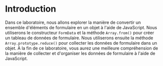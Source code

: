 # Introduction

Dans ce laboratoire, nous allons explorer la manière de convertir un ensemble d'éléments de formulaire en un objet à l'aide de JavaScript. Nous utiliserons le constructeur `FormData` et la méthode `Array.from()` pour créer un tableau de données de formulaire. Nous utiliserons ensuite la méthode `Array.prototype.reduce()` pour collecter les données de formulaire dans un objet. À la fin de ce laboratoire, vous aurez une meilleure compréhension de la manière de collecter et d'organiser les données de formulaire à l'aide de JavaScript.
